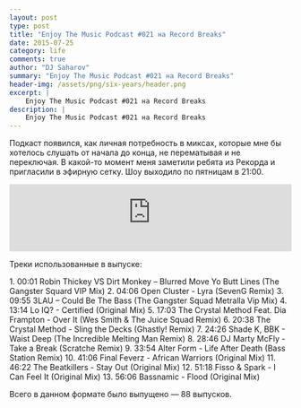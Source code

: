 ```yaml
---
layout: post
type: post
title: "Enjoy The Music Podcast #021 на Record Breaks"
date: 2015-07-25
category: life
comments: true
author: "DJ Saharov"
summary: "Enjoy The Music Podcast #021 на Record Breaks"
header-img: /assets/png/six-years/header.png
excerpt: |
    Enjoy The Music Podcast #021 на Record Breaks
description: |
    Enjoy The Music Podcast #021 на Record Breaks
---
```


<p>
<span class="firstcharacter">П</span>одкаст появился, как личная потребность в миксах, которые мне бы хотелось слушать от начала до конца, не перематывая и не переключая. В какой-то момент меня заметили ребята из Рекорда и пригласили в эфирную сетку. Шоу выходило по пятницам в 21:00.
</p>

<iframe width="100%" height="120" src="https://player-widget.mixcloud.com/widget/iframe/?hide_cover=1&feed=%2Fdjsaharovofficial%2Fenjoy-the-music-podcast-021%2F" frameborder="0" allow="encrypted-media; fullscreen; autoplay; idle-detection; speaker-selection; web-share;" ></iframe>

<p>Треки использованные в выпуске:</p>
1. 00:01 Robin Thickey VS Dirt Monkey – Blurred Move Yo Butt Lines (The Gangster Squard VIP Mix)
2. 04:06 Open Cluster - Lyra (SevenG Remix)
3. 09:55 3LAU – Could Be The Bass (The Gangster Squad Metralla Vip Mix)
4. 13:14 Lo IQ? - Certified (Original Mix)
5. 17:03 The Crystal Method Feat. Dia Frampton - Over It (Wes Smith & The Juice Squad Remix)
6. 20:38 The Crystal Method - Sling the Decks (Ghastly! Remix)
7. 24:26 Shade K, BBK - Waist Deep (The Incredible Melting Man Remix)
8. 28:46 DJ Marty McFly - Take a Break (Scratche Remix)
9. 33:54 Alter Form - Life After Death (Bass Station Remix)
10. 41:06 Final Feverz - African Warriors (Original Mix)
11. 46:22 The Beatkillers - Stay Out (Original Mix)
12. 51:18 Fisso & Spark - I Can Feel It (Original Mix)
13. 56:06 Bassnamic - Flood (Original Mix)

<p>Всего в данном формате было выпущено &mdash; 88 выпусков.</p>